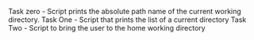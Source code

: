 Task zero - Script prints the absolute path name of the current working directory.
Task One - Script that prints the list of a current directory
Task Two - Script to bring the user to the home working directory

